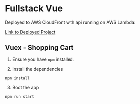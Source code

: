 # Fullstack Vue
Deployed to AWS CloudFront with api running on AWS Lambda:

[Link to Deployed Project](https://d2acpuz75zwll2.cloudfront.net/)

## Vuex - Shopping Cart

1. Ensure you have `npm` installed.

2. Install the dependencies

```
npm install
```

3. Boot the app

```
npm run start
```

